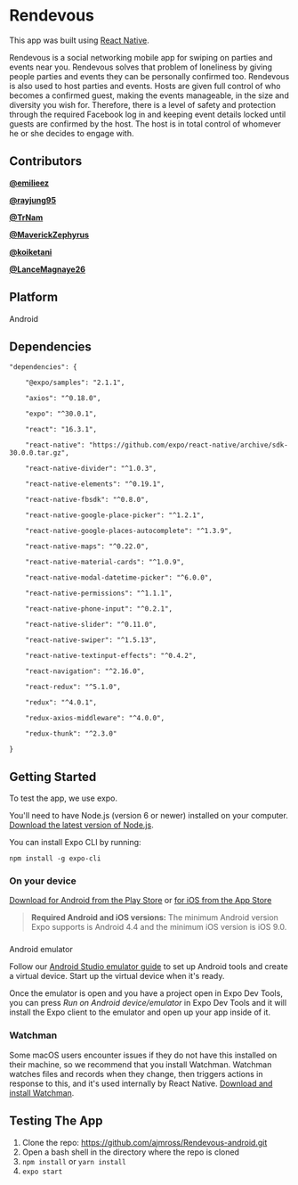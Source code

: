 

# Rendevous
This app was built using [React Native](https://facebook.github.io/react-native/).

Rendevous is a social networking mobile app for swiping on parties and events near you. Rendevous solves that problem of loneliness by giving people parties and events they can be personally confirmed too. Rendevous is also used to host parties and events. Hosts are given full control of who becomes a confirmed guest, making the events manageable, in the size and diversity you wish for. Therefore, there is a level of safety and protection through the required Facebook log in and keeping event details locked until guests are confirmed by the host. The host is in total control of whomever he or she decides to engage with.

## Contributors
 **[@emilieez](https://github.com/emilieez)**
 
 **[@rayjung95](https://github.com/rayjung95)**

 **[@TrNam](https://github.com/TrNam)**
 
 **[@MaverickZephyrus](https://github.com/MaverickZephyrus)**
 
 **[@koiketani](https://github.com/koiketani)**
 
 **[@LanceMagnaye26](https://github.com/LanceMagnaye26)**
 
## Platform
Android

## Dependencies
```
"dependencies": {

	"@expo/samples": "2.1.1",

	"axios": "^0.18.0",

	"expo": "^30.0.1",

	"react": "16.3.1",

	"react-native": "https://github.com/expo/react-native/archive/sdk-30.0.0.tar.gz",

	"react-native-divider": "^1.0.3",

	"react-native-elements": "^0.19.1",

	"react-native-fbsdk": "^0.8.0",

	"react-native-google-place-picker": "^1.2.1",

	"react-native-google-places-autocomplete": "^1.3.9",

	"react-native-maps": "^0.22.0",

	"react-native-material-cards": "^1.0.9",

	"react-native-modal-datetime-picker": "^6.0.0",

	"react-native-permissions": "^1.1.1",

	"react-native-phone-input": "^0.2.1",

	"react-native-slider": "^0.11.0",

	"react-native-swiper": "^1.5.13",

	"react-native-textinput-effects": "^0.4.2",

	"react-navigation": "^2.16.0",

	"react-redux": "^5.1.0",

	"redux": "^4.0.1",

	"redux-axios-middleware": "^4.0.0",

	"redux-thunk": "^2.3.0"

}
```

## Getting Started

To test the app, we use expo.

You'll need to have Node.js (version 6 or newer) installed on your computer. [Download the latest version of Node.js](https://nodejs.org/en/).

You can install Expo CLI by running:

`npm install -g expo-cli`

### On your device

[Download for Android from the Play Store](https://play.google.com/store/apps/details?id=host.exp.exponent)  or  [for iOS from the App Store](https://itunes.com/apps/exponent)

> **Required Android and iOS versions:**  The minimum Android version Expo supports is Android 4.4 and the minimum iOS version is iOS 9.0.
>

### 

Android emulator

Follow our  [Android Studio emulator guide](https://docs.expo.io/versions/latest/workflow/android-studio-emulator.html)  to set up Android tools and create a virtual device. Start up the virtual device when it's ready.

Once the emulator is open and you have a project open in Expo Dev Tools, you can press  _Run on Android device/emulator_  in Expo Dev Tools and it will install the Expo client to the emulator and open up your app inside of it.

### Watchman

Some macOS users encounter issues if they do not have this installed on their machine, so we recommend that you install Watchman. Watchman watches files and records when they change, then triggers actions in response to this, and it's used internally by React Native.  [Download and install Watchman](https://facebook.github.io/watchman/docs/install.html).

## Testing The App

 1. Clone the repo: https://github.com/ajmross/Rendevous-android.git
 2. Open a bash shell in the directory where the repo is cloned
 3. `npm install` or `yarn install`
 4. `expo start`

 


